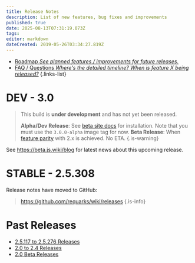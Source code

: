 ```yaml
---
title: Release Notes
description: List of new features, bug fixes and improvements
published: true
date: 2025-08-13T07:31:19.073Z
tags: 
editor: markdown
dateCreated: 2019-05-26T03:34:27.819Z
---
```


- [Roadmap *See planned features / improvements for future releases.*](/releases/roadmap)
- [FAQ / Questions *Where's the detailed timeline? When is feature X being released?*](/releases/about)
{.links-list}

# DEV - 3.0

> This build is **under development** and has not yet been released.
>
> **Alpha/Dev Release**: See [beta site docs](https://beta.js.wiki/docs/install-using-docker) for installation. Note that you must use the `3.0.0-alpha` image tag for now.
> **Beta Release**: When [feature parity](https://github.com/requarks/wiki/issues/6844) with 2.x is achieved. No ETA.
{.is-warning}

See https://beta.js.wiki/blog for latest news about this upcoming release.

# STABLE - 2.5.308

Release notes have moved to GitHub:
> https://github.com/requarks/wiki/releases
{.is-info}

# Past Releases

- [2.5.117 to 2.5.276 Releases](/releases/2p5)
- [2.0 to 2.4 Releases](/releases/previous)
- [2.0 Beta Releases](/releases/beta)